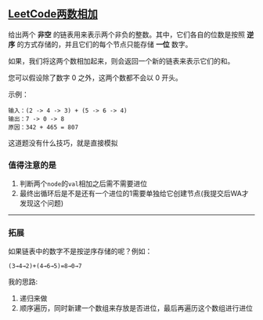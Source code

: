 ## [LeetCode两数相加](https://leetcode-cn.com/problems/add-two-numbers/description/)

给出两个 **非空** 的链表用来表示两个非负的整数。其中，它们各自的位数是按照 **逆序** 的方式存储的，并且它们的每个节点只能存储 **一位** 数字。

如果，我们将这两个数相加起来，则会返回一个新的链表来表示它们的和。

您可以假设除了数字 0 之外，这两个数都不会以 0 开头。

示例：
```
输入：(2 -> 4 -> 3) + (5 -> 6 -> 4)
输出：7 -> 0 -> 8
原因：342 + 465 = 807
```

这道题没有什么技巧，就是直接模拟
### 值得注意的是
1. 判断两个`node`的`val`相加之后需不需要进位
2. 最终出循环后是不是还有一个进位的1需要单独给它创建节点(我提交后WA才发现这个问题)
***
### 拓展

如果链表中的数字不是按逆序存储的呢？例如：
```
(3→4→2)+(4→6→5)=8→0→7
```
我的思路:
1. 递归来做
2. 顺序遍历，同时新建一个数组来存放是否进位，最后再遍历这个数组进行进位
